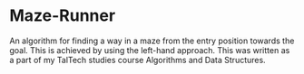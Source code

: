 # Maze-Runner

An algorithm for finding a way in a maze from the entry position towards the goal.
This is achieved by using the left-hand approach.
This was written as a part of my TalTech studies course Algorithms and Data Structures.
